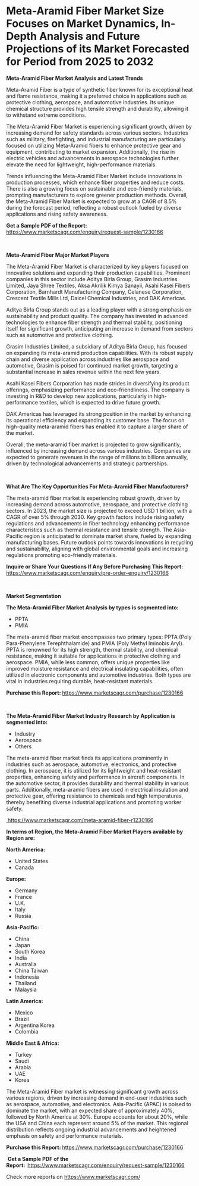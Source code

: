 <p><h1>Meta-Aramid Fiber Market Size Focuses on Market Dynamics, In-Depth Analysis and Future Projections of its Market Forecasted for Period from 2025 to 2032</h1></p><p><strong>Meta-Aramid Fiber Market Analysis and Latest Trends</strong></p>
<p><p>Meta-Aramid Fiber is a type of synthetic fiber known for its exceptional heat and flame resistance, making it a preferred choice in applications such as protective clothing, aerospace, and automotive industries. Its unique chemical structure provides high tensile strength and durability, allowing it to withstand extreme conditions.</p><p>The Meta-Aramid Fiber Market is experiencing significant growth, driven by increasing demand for safety standards across various sectors. Industries such as military, firefighting, and industrial manufacturing are particularly focused on utilizing Meta-Aramid fibers to enhance protective gear and equipment, contributing to market expansion. Additionally, the rise in electric vehicles and advancements in aerospace technologies further elevate the need for lightweight, high-performance materials.</p><p>Trends influencing the Meta-Aramid Fiber Market include innovations in production processes, which enhance fiber properties and reduce costs. There is also a growing focus on sustainable and eco-friendly materials, prompting manufacturers to explore greener production methods. Overall, the Meta-Aramid Fiber Market is expected to grow at a CAGR of 8.5% during the forecast period, reflecting a robust outlook fueled by diverse applications and rising safety awareness.</p></p>
<p><strong>Get a Sample PDF of the Report:&nbsp;</strong> <a href="https://www.marketscagr.com/enquiry/request-sample/1230166?utm_campaign=2648&utm_medium=2&utm_source=Github&utm_content=ia&utm_term=26032025&utm_id=meta-aramid-fiber">https://www.marketscagr.com/enquiry/request-sample/1230166</a></p>
<p>&nbsp;</p>
<p><strong>Meta-Aramid Fiber Major Market Players</strong></p>
<p><p>The Meta-Aramid Fiber Market is characterized by key players focused on innovative solutions and expanding their production capabilities. Prominent companies in this sector include Aditya Birla Group, Grasim Industries Limited, Jaya Shree Textiles, Aksa Akrilik Kimya Sanayii, Asahi Kasei Fibers Corporation, Barnhardt Manufacturing Company, Celanese Corporation, Crescent Textile Mills Ltd, Daicel Chemical Industries, and DAK Americas.</p><p>Aditya Birla Group stands out as a leading player with a strong emphasis on sustainability and product quality. The company has invested in advanced technologies to enhance fiber strength and thermal stability, positioning itself for significant growth, anticipating an increase in demand from sectors such as automotive and protective clothing.</p><p>Grasim Industries Limited, a subsidiary of Aditya Birla Group, has focused on expanding its meta-aramid production capabilities. With its robust supply chain and diverse application across industries like aerospace and automotive, Grasim is poised for continued market growth, targeting a substantial increase in sales revenue within the next few years.</p><p>Asahi Kasei Fibers Corporation has made strides in diversifying its product offerings, emphasizing performance and eco-friendliness. The company is investing in R&D to develop new applications, particularly in high-performance textiles, which is expected to drive future growth.</p><p>DAK Americas has leveraged its strong position in the market by enhancing its operational efficiency and expanding its customer base. The focus on high-quality meta-aramid fibers has enabled it to capture a larger share of the market.</p><p>Overall, the meta-aramid fiber market is projected to grow significantly, influenced by increasing demand across various industries. Companies are expected to generate revenues in the range of millions to billions annually, driven by technological advancements and strategic partnerships.</p></p>
<p>&nbsp;</p>
<p><strong>What Are The Key Opportunities For Meta-Aramid Fiber Manufacturers?</strong></p>
<p><p>The meta-aramid fiber market is experiencing robust growth, driven by increasing demand across automotive, aerospace, and protective clothing sectors. In 2023, the market size is projected to exceed USD 1 billion, with a CAGR of over 5% through 2030. Key growth factors include rising safety regulations and advancements in fiber technology enhancing performance characteristics such as thermal resistance and tensile strength. The Asia-Pacific region is anticipated to dominate market share, fueled by expanding manufacturing bases. Future outlook points towards innovations in recycling and sustainability, aligning with global environmental goals and increasing regulations promoting eco-friendly materials.</p></p>
<p><strong>Inquire or Share Your Questions If Any Before Purchasing This Report:</strong> <a href="https://www.marketscagr.com/enquiry/pre-order-enquiry/1230166?utm_campaign=2648&utm_medium=2&utm_source=Github&utm_content=ia&utm_term=26032025&utm_id=meta-aramid-fiber">https://www.marketscagr.com/enquiry/pre-order-enquiry/1230166</a></p>
<p>&nbsp;</p>
<p><strong>Market Segmentation</strong></p>
<p><strong>The Meta-Aramid Fiber Market Analysis by types is segmented into:</strong></p>
<p><ul><li>PPTA</li><li>PMIA</li></ul></p>
<p><p>The meta-aramid fiber market encompasses two primary types: PPTA (Poly Para-Phenylene Terephthalamide) and PMIA (Poly Methyl Iminobis Aryl). PPTA is renowned for its high strength, thermal stability, and chemical resistance, making it suitable for applications in protective clothing and aerospace. PMIA, while less common, offers unique properties like improved moisture resistance and electrical insulating capabilities, often utilized in electronic components and automotive industries. Both types are vital in industries requiring durable, heat-resistant materials.</p></p>
<p><strong>Purchase this Report:&nbsp;</strong><a href="https://www.marketscagr.com/purchase/1230166?utm_campaign=2648&utm_medium=2&utm_source=Github&utm_content=ia&utm_term=26032025&utm_id=meta-aramid-fiber">https://www.marketscagr.com/purchase/1230166</a></p>
<p>&nbsp;</p>
<p><strong>The Meta-Aramid Fiber Market Industry Research by Application is segmented into:</strong></p>
<p><ul><li>Industry</li><li>Aerospace</li><li>Others</li></ul></p>
<p><p>The meta-aramid fiber market finds its applications prominently in industries such as aerospace, automotive, electronics, and protective clothing. In aerospace, it is utilized for its lightweight and heat-resistant properties, enhancing safety and performance in aircraft components. In the automotive sector, it provides durability and thermal stability in various parts. Additionally, meta-aramid fibers are used in electrical insulation and protective gear, offering resistance to chemicals and high temperatures, thereby benefiting diverse industrial applications and promoting worker safety.</p></p>
<p><a href="https://www.marketscagr.com/meta-aramid-fiber-r1230166?utm_campaign=2648&utm_medium=2&utm_source=Github&utm_content=ia&utm_term=26032025&utm_id=meta-aramid-fiber">&nbsp;https://www.marketscagr.com/meta-aramid-fiber-r1230166</a></p>
<p><strong>In terms of Region, the Meta-Aramid Fiber Market Players available by Region are:</strong></p>
<p>
    <p> <strong> North America: </strong>
        <ul>
            <li>United States</li>
            <li>Canada</li>
        </ul>
        </p> 
    <p> <strong> Europe: </strong>
        <ul>
            <li>Germany</li>
            <li>France</li>
            <li>U.K.</li>
            <li>Italy</li>
            <li>Russia</li>
        </ul>
        </p> 
    <p> <strong> Asia-Pacific: </strong>
        <ul>
            <li>China</li>
            <li>Japan</li>
            <li>South Korea</li>
            <li>India</li>
            <li>Australia</li>
            <li>China Taiwan</li>
            <li>Indonesia</li>
            <li>Thailand</li>
            <li>Malaysia</li>
        </ul>
        </p> 
    <p> <strong> Latin America: </strong>
        <ul>
            <li>Mexico</li>
            <li>Brazil</li>
            <li>Argentina Korea</li>
            <li>Colombia</li>
        </ul>
        </p> 
    <p> <strong> Middle East & Africa: </strong>
        <ul>
            <li>Turkey</li>
            <li>Saudi</li>
            <li>Arabia</li>
            <li>UAE</li>
            <li>Korea</li>
        </ul>
    </p>
    </p>
<p><p>The Meta-Aramid Fiber market is witnessing significant growth across various regions, driven by increasing demand in end-user industries such as aerospace, automotive, and electronics. Asia-Pacific (APAC) is poised to dominate the market, with an expected share of approximately 40%, followed by North America at 30%. Europe accounts for about 20%, while the USA and China each represent around 5% of the market. This regional distribution reflects ongoing industrial advancements and heightened emphasis on safety and performance materials.</p></p>
<p><strong>Purchase this Report: </strong><a href="https://www.marketscagr.com/purchase/1230166?utm_campaign=2648&utm_medium=2&utm_source=Github&utm_content=ia&utm_term=26032025&utm_id=meta-aramid-fiber">https://www.marketscagr.com/purchase/1230166</a></p>
<p>&nbsp;<strong>Get a Sample PDF of the Report:&nbsp;&nbsp;</strong><a href="https://www.marketscagr.com/enquiry/request-sample/1230166?utm_campaign=2648&utm_medium=2&utm_source=Github&utm_content=ia&utm_term=26032025&utm_id=meta-aramid-fiber">https://www.marketscagr.com/enquiry/request-sample/1230166</a></p>
<p><strong></strong></p>
<p>Check more reports on <a href="https://www.marketscagr.com/?utm_campaign=2648&utm_medium=2&utm_source=Github&utm_content=ia&utm_term=26032025&utm_id=meta-aramid-fiber">https://www.marketscagr.com/</a></p>